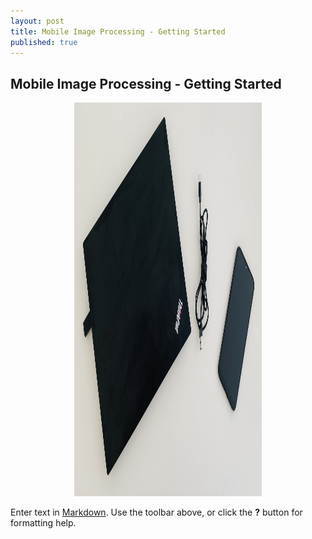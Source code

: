```yaml
---
layout: post
title: Mobile Image Processing - Getting Started
published: true
---
```


## Mobile Image Processing - Getting Started

<p align="center">
  <img  width="300" height="630" alt='Computer Vision Development Environment' src='/images/mip-getting-started/laptopandmobilephone.jpeg'/>
</p>

Enter text in [Markdown](http://daringfireball.net/projects/markdown/). Use the toolbar above, or click the **?** button for formatting help.
